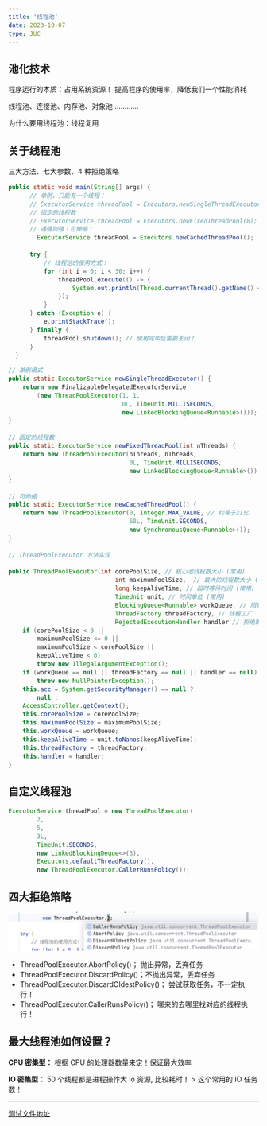 ```yaml
---
title: '线程池'
date: 2023-10-07
type: JUC
---
```


## 池化技术

程序运行的本质：占用系统资源！ 提高程序的使用率，降低我们一个性能消耗

线程池、连接池、内存池、对象池 ............

为什么要用线程池：线程复用

## 关于线程池

三大方法、七大参数、4 种拒绝策略

```java
public static void main(String[] args) {
      // 单例，只能有一个线程！
      // ExecutorService threadPool = Executors.newSingleThreadExecutor();
      // 固定的线程数
      // ExecutorService threadPool = Executors.newFixedThreadPool(8);
      // 遇强则强！可伸缩！
        ExecutorService threadPool = Executors.newCachedThreadPool();

      try {
          // 线程池的使用方式！
          for (int i = 0; i < 30; i++) {
              threadPool.execute(() -> {
                  System.out.println(Thread.currentThread().getName() + " ok");
              });
          }
      } catch (Exception e) {
          e.printStackTrace();
      } finally {
          threadPool.shutdown(); // 使用完毕后需要关闭！
      }
  }
```

```java
// 单例模式
public static ExecutorService newSingleThreadExecutor() {
    return new FinalizableDelegatedExecutorService
        (new ThreadPoolExecutor(1, 1,
                                0L, TimeUnit.MILLISECONDS,
                                new LinkedBlockingQueue<Runnable>()));
}

// 固定的线程数
public static ExecutorService newFixedThreadPool(int nThreads) {
    return new ThreadPoolExecutor(nThreads, nThreads,
                                  0L, TimeUnit.MILLISECONDS,
                                  new LinkedBlockingQueue<Runnable>());
}

// 可伸缩
public static ExecutorService newCachedThreadPool() {
    return new ThreadPoolExecutor(0, Integer.MAX_VALUE, // 约等于21亿
                                  60L, TimeUnit.SECONDS,
                                  new SynchronousQueue<Runnable>());
}

// ThreadPoolExecutor 方法实现

public ThreadPoolExecutor(int corePoolSize, // 核心池线程数大小 (常用)
                              int maximumPoolSize,  // 最大的线程数大小 (常用)
                              long keepAliveTime, // 超时等待时间 (常用)
                              TimeUnit unit, // 时间单位 (常用)
                              BlockingQueue<Runnable> workQueue, // 阻塞队列(常用)
                              ThreadFactory threadFactory, // 线程工厂
                              RejectedExecutionHandler handler // 拒绝策略(常用)) {
    if (corePoolSize < 0 ||
        maximumPoolSize <= 0 ||
        maximumPoolSize < corePoolSize ||
        keepAliveTime < 0)
        throw new IllegalArgumentException();
    if (workQueue == null || threadFactory == null || handler == null)
        throw new NullPointerException();
    this.acc = System.getSecurityManager() == null ?
        null :
    AccessController.getContext();
    this.corePoolSize = corePoolSize;
    this.maximumPoolSize = maximumPoolSize;
    this.workQueue = workQueue;
    this.keepAliveTime = unit.toNanos(keepAliveTime);
    this.threadFactory = threadFactory;
    this.handler = handler;
}
```

## 自定义线程池

```java
ExecutorService threadPool = new ThreadPoolExecutor(
        2,
        5,
        3L,
        TimeUnit.SECONDS,
        new LinkedBlockingDeque<>(3),
        Executors.defaultThreadFactory(),
        new ThreadPoolExecutor.CallerRunsPolicy());
```

## 四大拒绝策略

![](/public/images/juc/0008-pool.png)

- ThreadPoolExecutor.AbortPolicy()； 抛出异常，丢弃任务
- ThreadPoolExecutor.DiscardPolicy()；不抛出异常，丢弃任务
- ThreadPoolExecutor.DiscardOldestPolicy()； 尝试获取任务，不一定执行！
- ThreadPoolExecutor.CallerRunsPolicy()； 哪来的去哪里找对应的线程执行！

## 最大线程池如何设置？

**CPU 密集型：** 根据 CPU 的处理器数量来定！保证最大效率

**IO 密集型：** 50 个线程都是进程操作大 io 资源, 比较耗时！ > 这个常用的 IO 任务数！

<hr/>

[测试文件地址](https://github.com/ZhengKe996/JUC-Code/tree/main/src/main/java/fun/timu/pool/ThreadPoolDemo.java)

